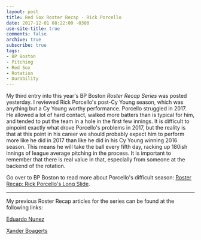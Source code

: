 ```yaml
---
layout: post
title: Red Sox Roster Recap - Rick Porcello
date: 2017-12-01 08:22:00 -0300
use-site-title: true
comments: false
archive: true
subscribe: true
tags:
- BP Boston
- Pitching
- Red Sox
- Rotation
- Durability
---
```


My third entry into this year's BP Boston *Roster Recap Series* was posted yesterday. I reviewed Rick Porcello's post-Cy Young season, which
was anything but a Cy Young worthy performance. Porcello struggled in 2017. He allowed a lot of hard contact, walked more batters than is typical
for him, and tended to put the team in a hole in the first few innings. It is difficult to pinpoint exactly what drove Porcello's problems in
2017, but the reality is that at this point in his career we should probably expect him to perform more like he did in 2017 than like he did in his Cy
Young winning 2016 season. This means he will take the ball every fifth day, racking up 180ish innings of league average pitching in the process. 
It is important to remember that there is real value in that, especially from someone at the backend of the rotation. 

Go over to BP Boston to read more about Porcello's difficult season: <a href = "http://boston.locals.baseballprospectus.com/2017/11/30/roster-recap-rick-porcellos-long-slide/" target = "_blank"> Roster Recap: Rick Porcello's Long Slide</a>.

---

My previous Roster Recap articles for the series can be found at the following links:

<a href = "http://www.cteeter.ca/blog/2017-11-09-red-sox-roster-recap-bp-boston-eduardo-nunez/" target = "_blank">Eduardo Nunez</a><br>

<a href = "http://www.cteeter.ca/blog/2017-11-16-red-sox-roster-recap-bp-boston-xander-bogaerts/" target = "_blank">Xander Boagerts</a><br>
